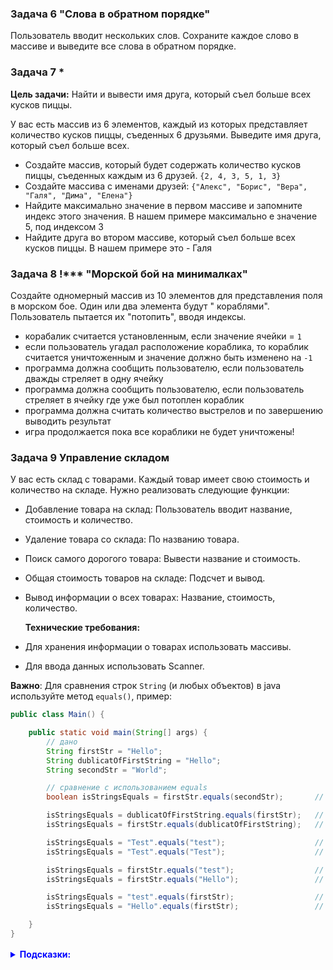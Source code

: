 ### Задача 6 "Слова в обратном порядке"

Пользователь вводит нескольких слов. Сохраните каждое слово в массиве и выведите все слова в обратном порядке.

### Задача 7 *

**Цель задачи:**
Найти и вывести имя друга, который съел больше всех кусков пиццы.

У вас есть массив из 6 элементов, каждый из которых представляет количество кусков пиццы, съеденных 6 друзьями.
Выведите имя друга, который съел больше всех.

- Создайте массив, который будет содержать количество кусков пиццы, съеденных каждым из 6 друзей. `{2, 4, 3, 5, 1, 3}`
- Создайте массива с именами друзей: `{"Алекс", "Борис", "Вера", "Галя", "Дима", "Елена"}`
- Найдите максимально значение в первом массиве и запомните индекс этого значения. В нашем примере максимально е
  значение 5, под индексом 3
- Найдите друга во втором массиве, который съел больше всех кусков пиццы. В нашем примере это - Галя

### Задача 8 !*** "Морской бой на минималках"

Создайте одномерный массив из 10 элементов для представления поля в морском бое. Один или два элемента будут "
кораблями". Пользователь пытается их "потопить", вводя индексы.

- корабалик считается установленным, если значение ячейки = `1`
- если пользователь угадал расположение кораблика, то кораблик считается уничтоженным и значение должно быть изменено
  на `-1`
- программа должна сообщить пользователю, если пользователь дважды стреляет в одну ячейку
- программа должна сообщить пользователю, если пользователь стреляет в ячейку где уже был потоплен кораблик
- программа должна считать количество выстрелов и по завершению выводить результат
- игра продолжается пока все кораблики не будет уничтожены!

### Задача 9 Управление складом

У вас есть склад с товарами. Каждый товар имеет свою стоимость и количество на складе. Нужно реализовать
следующие функции:

* Добавление товара на склад: Пользователь вводит название, стоимость и количество.
* Удаление товара со склада: По названию товара.
* Поиск самого дорогого товара: Вывести название и стоимость.
* Общая стоимость товаров на складе: Подсчет и вывод.
* Вывод информации о всех товарах: Название, стоимость, количество.

  **Технические требования:**
* Для хранения информации о товарах использовать массивы.
* Для ввода данных использовать Scanner.

**Важно**: Для сравнения строк `String` (и любых объектов) в java используйте метод `equals()`, пример:

````java
public class Main() {

    public static void main(String[] args) {
        // дано
        String firstStr = "Hello";
        String dublicatOfFirstString = "Hello";
        String secondStr = "World";

        // сравнение с использованием equals
        boolean isStringsEquals = firstStr.equals(secondStr);       // false

        isStringsEquals = dublicatOfFirstString.equals(firstStr);   // true    
        isStringsEquals = firstStr.equals(dublicatOfFirstString);   // true    

        isStringsEquals = "Test".equals("test");                    // false
        isStringsEquals = "Test".equals("Test");                    // true

        isStringsEquals = firstStr.equals("test");                  // false
        isStringsEquals = firstStr.equals("Hello");                 // true

        isStringsEquals = "test".equals(firstStr);                  // false
        isStringsEquals = "Hello".equals(firstStr);                 // true

    }
}
````

  <details style="margin-top: 16px">
    <summary style="cursor: pointer; color: blue;"><b>Подсказки:</b></summary>

- Для решения этой задачи вам понадобятся несколько массивов для хранения информации о товарах: один для названий, один
  для стоимости и один для количества. Возможно, вы захотите использовать циклы и условные операторы для реализации
  различных функций.
- используйте меню, пример:

````
            System.out.println("1: Добавить товар");
            System.out.println("2: Удалить товар");
            System.out.println("3: Найти самый дорогой товар");
            System.out.println("4: Общая стоимость товаров");
            System.out.println("6: Вывод всех товаров");
            System.out.println("7: Выход");
````

- используйте цикл while для работы с меню

  </details>
